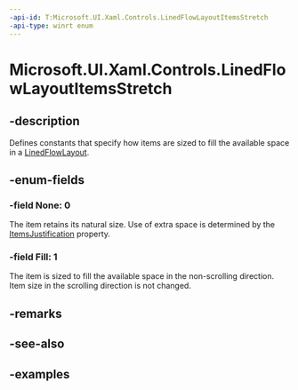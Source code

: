 ```yaml
---
-api-id: T:Microsoft.UI.Xaml.Controls.LinedFlowLayoutItemsStretch
-api-type: winrt enum
---
```


# Microsoft.UI.Xaml.Controls.LinedFlowLayoutItemsStretch

<!--
public enum LinedFlowLayoutItemsStretch
-->


## -description

Defines constants that specify how items are sized to fill the available space in a [LinedFlowLayout](linedflowlayout.md).

## -enum-fields

### -field None: 0

The item retains its natural size. Use of extra space is determined by the [ItemsJustification](linedflowlayout_itemsjustification.md) property.

### -field Fill: 1

The item is sized to fill the available space in the non-scrolling direction. Item size in the scrolling direction is not changed.

## -remarks

## -see-also

## -examples


